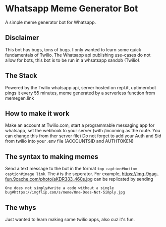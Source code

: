 # Whatsapp Meme Generator Bot
A simple meme generator bot for Whatsapp.

## Disclaimer
This bot has bugs, tons of bugs. I only wanted to learn some quick fundamentals of Twilio. The Whatsapp api publishing use-cases do not allow for bots, this bot is to be run in a whsatsapp sandob (Twilio).

## The Stack
Powered by the Twilio whatsapp api, server hosted on repl.it, uptimerobot pings it every 55 minutes, meme generated by a serverless function from memegen.link

## How to make it work
Make an account at Twilio.com, start a programmable messaging app for whatsapp, set the webhook to your server (with /incoming as the route. You can change this from ther server file) Do not forget to add your Auth and Sid from twilio into your .env file (ACCOUNTSID and AUTHTOKEN)

## The syntax to making memes
Send a text message to the bot in the format `top caption#bottom caption#image link`. The `#` is the seperator. For example, https://img-9gag-fun.9cache.com/photo/aKDR333_460s.jpg can be replicated by sending 
```
One does not simply#write a code without a single bug#https://imgflip.com/s/meme/One-Does-Not-Simply.jpg
```

## The whys
Just wanted to learn making some twilio apps, also cuz it's fun.
